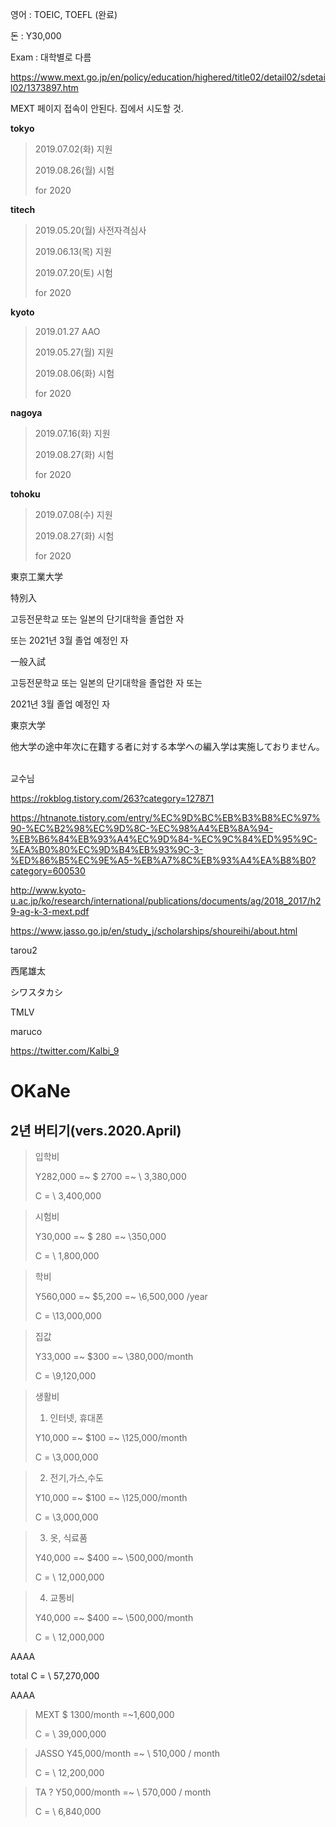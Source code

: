 
영어 : TOEIC, TOEFL (완료)

돈 : Y30,000

Exam : 대학별로 다름


<https://www.mext.go.jp/en/policy/education/highered/title02/detail02/sdetail02/1373897.htm>

MEXT 페이지 접속이 안된다.
집에서 시도할 것.


**tokyo**
>2019.07.02(화) 지원
>
>2019.08.26(월) 시험
>
>for 2020

**titech**
>
>2019.05.20(월) 사전자격심사
>
>2019.06.13(목) 지원
>
>2019.07.20(토) 시험
>
>for 2020

**kyoto**

>2019.01.27 AAO
>
>2019.05.27(월) 지원
>
>2019.08.06(화) 시험
>
>for 2020

**nagoya**

>2019.07.16(화) 지원
>
>2019.08.27(화) 시험
>
>for 2020

**tohoku**

>2019.07.08(수) 지원
>
>2019.08.27(화) 시험
>
>for 2020


東京工業大学

特別入

고등전문학교 또는 일본의 단기대학을 졸업한 자

또는 2021년 3월 졸업 예정인 자

一般入試

고등전문학교 또는 일본의 단기대학을 졸업한 자 또는

2021년 3월 졸업 예정인 자

東京大学

他大学の途中年次に在籍する者に対する本学への編入学は実施しておりません。


<br/>
교수님 

<https://rokblog.tistory.com/263?category=127871>


<https://htnanote.tistory.com/entry/%EC%9D%BC%EB%B3%B8%EC%97%90-%EC%B2%98%EC%9D%8C-%EC%98%A4%EB%8A%94-%EB%B6%84%EB%93%A4%EC%9D%84-%EC%9C%84%ED%95%9C-%EA%B0%80%EC%9D%B4%EB%93%9C-3-%ED%86%B5%EC%9E%A5-%EB%A7%8C%EB%93%A4%EA%B8%B0?category=600530>

<http://www.kyoto-u.ac.jp/ko/research/international/publications/documents/ag/2018_2017/h29-ag-k-3-mext.pdf>

<https://www.jasso.go.jp/en/study_j/scholarships/shoureihi/about.html>


tarou2

西尾雄太

シワスタカシ

TMLV

maruco

https://twitter.com/Kalbi_9


**OKaNe**
===

2년 버티기(vers.2020.April)
---

>입학비
>
>Y282,000 =~ $ 2700 =~ \ 3,380,000
>
>C = \ 3,400,000

>시험비
>
>Y30,000 =~ $ 280 =~ \350,000
>
>C = \ 1,800,000

>학비
>
>Y560,000 =~ $5,200 =~ \6,500,000 /year
>
>C = \13,000,000

>집값
>
>Y33,000 =~ $300 =~ \380,000/month
>
>C = \9,120,000

>생활비
>
>1. 인터넷, 휴대폰
>
>Y10,000 =~ $100 =~ \125,000/month
>
>C = \3,000,000


>2. 전기,가스,수도
>
>Y10,000 =~ $100 =~ \125,000/month
>
>C = \3,000,000


>3. 옷, 식료품
>
>Y40,000 =~ $400 =~ \500,000/month
>
>C = \ 12,000,000


>4. 교통비
>
>Y40,000 =~ $400 =~ \500,000/month
>
>C = \ 12,000,000

AAAA

total C = \ 57,270,000

AAAA

>MEXT  $ 1300/month =~1,600,000
>
>C = \ 39,000,000

>JASSO Y45,000/month =~ \ 510,000 / month
>
>C = \ 12,200,000

>TA ? Y50,000/month =~ \ 570,000 / month
>
>C = \ 6,840,000





